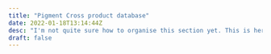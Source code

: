 ```yaml
---
title: "Pigment Cross product database"
date: 2022-01-18T13:14:44Z
desc: "I'm not quite sure how to organise this section yet. This is here not as something final, just to get feedback on whether this is worthwhile, and how."
draft: false
---
```


